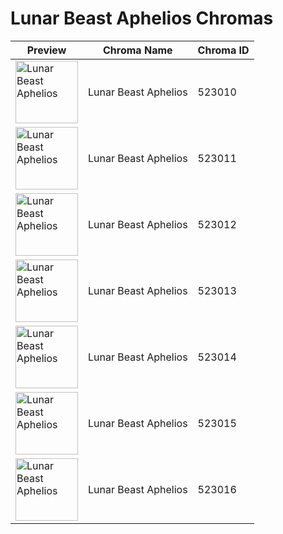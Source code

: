 # Lunar Beast Aphelios Chromas

| Preview | Chroma Name | Chroma ID |
|---|---|---|
| <img src='https://raw.communitydragon.org/latest/plugins/rcp-be-lol-game-data/global/default/v1/champion-chroma-images/523/523010.png' alt='Lunar Beast Aphelios' width='100'> | Lunar Beast Aphelios | 523010 |
| <img src='https://raw.communitydragon.org/latest/plugins/rcp-be-lol-game-data/global/default/v1/champion-chroma-images/523/523011.png' alt='Lunar Beast Aphelios' width='100'> | Lunar Beast Aphelios | 523011 |
| <img src='https://raw.communitydragon.org/latest/plugins/rcp-be-lol-game-data/global/default/v1/champion-chroma-images/523/523012.png' alt='Lunar Beast Aphelios' width='100'> | Lunar Beast Aphelios | 523012 |
| <img src='https://raw.communitydragon.org/latest/plugins/rcp-be-lol-game-data/global/default/v1/champion-chroma-images/523/523013.png' alt='Lunar Beast Aphelios' width='100'> | Lunar Beast Aphelios | 523013 |
| <img src='https://raw.communitydragon.org/latest/plugins/rcp-be-lol-game-data/global/default/v1/champion-chroma-images/523/523014.png' alt='Lunar Beast Aphelios' width='100'> | Lunar Beast Aphelios | 523014 |
| <img src='https://raw.communitydragon.org/latest/plugins/rcp-be-lol-game-data/global/default/v1/champion-chroma-images/523/523015.png' alt='Lunar Beast Aphelios' width='100'> | Lunar Beast Aphelios | 523015 |
| <img src='https://raw.communitydragon.org/latest/plugins/rcp-be-lol-game-data/global/default/v1/champion-chroma-images/523/523016.png' alt='Lunar Beast Aphelios' width='100'> | Lunar Beast Aphelios | 523016 |
